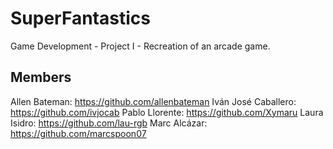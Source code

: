 # SuperFantastics
Game Development - Project I - Recreation of an arcade game.

## Members

Allen Bateman: https://github.com/allenbateman
Iván José Caballero: https://github.com/ivjocab
Pablo Llorente: https://github.com/Xymaru
Laura Isidro: https://github.com/lau-rgb
Marc Alcázar: https://github.com/marcspoon07
